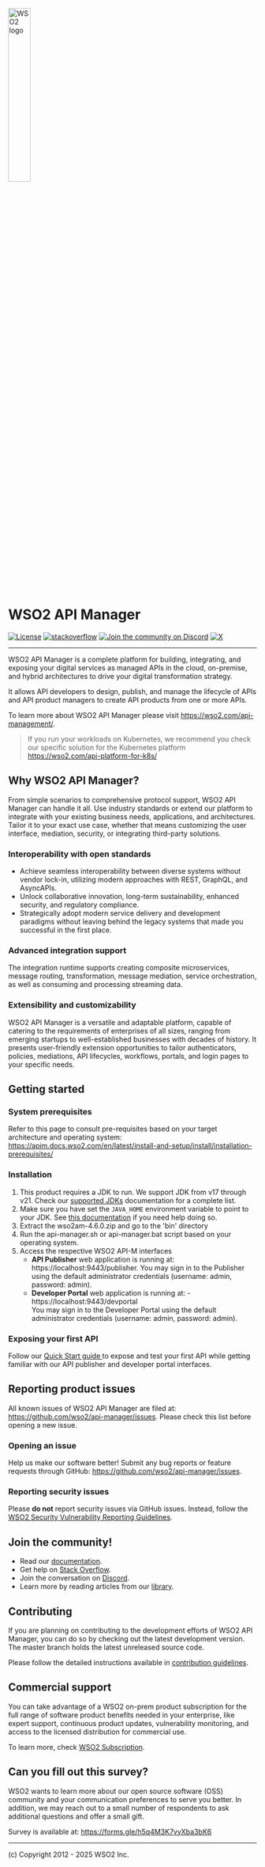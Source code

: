 <img src="https://wso2.cachefly.net/wso2/sites/all/image_resources/wso2-branding-logos/wso2-logo-orange.png" alt="WSO2 logo" width=30% height=30% />

# WSO2 API Manager

[![License](https://img.shields.io/badge/License-Apache%202.0-blue.svg)](https://opensource.org/licenses/Apache-2.0)
[![stackoverflow](https://img.shields.io/badge/Get%20Support%20on%20Stack%20Overflow-wso2am-orange)](https://stackoverflow.com/tags/wso2-am/)
[![Join the community on Discord](https://img.shields.io/badge/Join%20us%20on%20Discord-wso2--apim-blueviolet)](https://discord.com/invite/wso2)
[![X](https://img.shields.io/twitter/follow/wso2.svg?style=social&label=Follow%20Us)](https://twitter.com/intent/follow?screen_name=wso2)

---

WSO2 API Manager is a complete platform for building, integrating, and exposing your digital services as managed APIs in the cloud, on-premise, and hybrid architectures to drive your digital transformation strategy.

It allows API developers to design, publish, and manage the lifecycle of APIs and API product managers to create API products from one or more APIs.

To learn more about WSO2 API Manager please visit https://wso2.com/api-management/.

> If you run your workloads on Kubernetes, we recommend you check our specific solution for the Kubernetes platform https://wso2.com/api-platform-for-k8s/

## Why WSO2 API Manager?

From simple scenarios to comprehensive protocol support, WSO2 API Manager can handle it all. Use industry standards or extend our platform to integrate with your existing business needs, applications, and architectures. Tailor it to your exact use case, whether that means customizing the user interface, mediation, security, or integrating third-party solutions.

### Interoperability with open standards

* Achieve seamless interoperability between diverse systems without vendor lock-in, utilizing modern approaches with REST, GraphQL, and AsyncAPIs.
* Unlock collaborative innovation, long-term sustainability, enhanced security, and regulatory compliance.
* Strategically adopt modern service delivery and development paradigms without leaving behind the legacy systems that made you successful in the first place.

### Advanced integration support

The integration runtime supports creating composite microservices, message routing, transformation, message mediation, service orchestration, as well as consuming and processing streaming data.

### Extensibility and customizability

WSO2 API Manager is a versatile and adaptable platform, capable of catering to the requirements of enterprises of all sizes, ranging from emerging startups to well-established businesses with decades of history. It presents user-friendly extension opportunities to tailor authenticators, policies, mediations, API lifecycles, workflows, portals, and login pages to your specific needs.

## Getting started

### System prerequisites

Refer to this page to consult pre-requisites based on your target architecture and operating system: https://apim.docs.wso2.com/en/latest/install-and-setup/install/installation-prerequisites/

### Installation

1. This product requires a JDK to run. We support JDK from v17 through v21. Check our [supported JDKs](https://apim.docs.wso2.com/en/latest/install-and-setup/setup/reference/product-compatibility/#tested-operating-systems-and-jdks) documentation  for a complete list.
2. Make sure you have set the `JAVA_HOME` environment variable to point to your JDK. See [this documentation](https://apim.docs.wso2.com/en/latest/install-and-setup/install/installing-the-product/installing-api-m-runtime/#setting-up-java_home) if you need help doing so.
3. Extract the wso2am-4.6.0.zip and go to the 'bin' directory
4. Run the api-manager.sh or api-manager.bat script based on your operating system.
5. Access the respective WSO2 API-M interfaces
   * **API Publisher** web application is running at: https://localhost:9443/publisher.
     You may sign in to the Publisher using the default administrator credentials (username: admin, password: admin).
   * **Developer Portal** web application is running at: - https://localhost:9443/devportal \
     You may sign in to the Developer Portal using the default administrator credentials (username: admin, password: admin).

### Exposing your first API

Follow our [Quick Start guide ](https://apim.docs.wso2.com/en/latest/get-started/api-manager-quick-start-guide/) to expose and test your first API while getting familiar with our API publisher and developer portal interfaces.

## Reporting product issues

All known issues of WSO2 API Manager are filed at: https://github.com/wso2/api-manager/issues. Please check this list before opening a new issue.

### Opening an issue

Help us make our software better! Submit any bug reports or feature requests through GitHub:  https://github.com/wso2/api-manager/issues.

### Reporting security issues

Please **do not** report security issues via GitHub issues. Instead, follow the [WSO2 Security Vulnerability Reporting Guidelines](https://security.docs.wso2.com/en/latest/security-reporting/vulnerability-reporting-guidelines/).

## Join the community!

- Read our [documentation](https://apim.docs.wso2.com/en/latest/).
- Get help on [Stack Overflow](https://stackoverflow.com/questions/tagged/wso2-api-manager).
- Join the conversation on [Discord](https://discord.gg/wso2).
- Learn more by reading articles from our [library](https://wso2.com/library/).

## Contributing

If you are planning on contributing to the development efforts of WSO2 API Manager, you can do so by checking out the latest development version. The master branch holds the latest unreleased source code.

Please follow the detailed instructions available in [contribution guidelines](https://github.com/wso2/product-apim/blob/master/CONTRIBUTING.md).

## Commercial support

You can take advantage of a WSO2 on-prem product subscription for the full range of software product benefits needed in your enterprise, like expert support, continuous product updates, vulnerability monitoring, and access to the licensed distribution for commercial use.

To learn more, check [WSO2 Subscription](https://wso2.com/subscription/).

## Can you fill out this survey?

WSO2 wants to learn more about our open source software (OSS) community and your communication preferences to serve you better.
In addition, we may reach out to a small number of respondents to ask additional questions and offer a small gift.

Survey is available at: https://forms.gle/h5q4M3K7vyXba3bK6

--------------------------------------------------------------------------------
(c) Copyright 2012 - 2025 WSO2 Inc.
